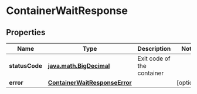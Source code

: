 
# ContainerWaitResponse

## Properties
Name | Type | Description | Notes
------------ | ------------- | ------------- | -------------
**statusCode** | [**java.math.BigDecimal**](java.math.BigDecimal.md) | Exit code of the container | 
**error** | [**ContainerWaitResponseError**](ContainerWaitResponseError.md) |  |  [optional]



